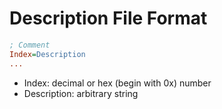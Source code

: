 # Description File Format
```ini
; Comment
Index=Description
...
```

* Index: decimal or hex (begin with 0x) number
* Description: arbitrary string